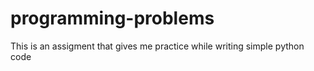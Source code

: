 # programming-problems
This is an assigment that gives me practice while writing simple python code
